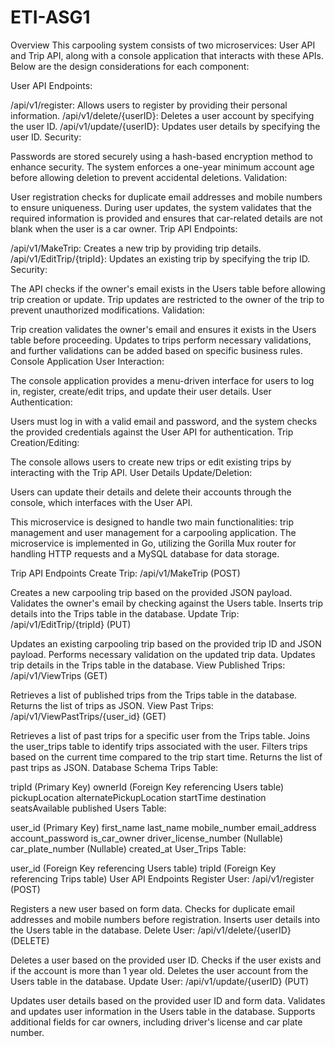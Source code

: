 # ETI-ASG1
Overview
This carpooling system consists of two microservices: User API and Trip API, along with a console application that interacts with these APIs. Below are the design considerations for each component:

User API
Endpoints:

/api/v1/register: Allows users to register by providing their personal information.
/api/v1/delete/{userID}: Deletes a user account by specifying the user ID.
/api/v1/update/{userID}: Updates user details by specifying the user ID.
Security:

Passwords are stored securely using a hash-based encryption method to enhance security.
The system enforces a one-year minimum account age before allowing deletion to prevent accidental deletions.
Validation:

User registration checks for duplicate email addresses and mobile numbers to ensure uniqueness.
During user updates, the system validates that the required information is provided and ensures that car-related details are not blank when the user is a car owner.
Trip API
Endpoints:

/api/v1/MakeTrip: Creates a new trip by providing trip details.
/api/v1/EditTrip/{tripId}: Updates an existing trip by specifying the trip ID.
Security:

The API checks if the owner's email exists in the Users table before allowing trip creation or update.
Trip updates are restricted to the owner of the trip to prevent unauthorized modifications.
Validation:

Trip creation validates the owner's email and ensures it exists in the Users table before proceeding.
Updates to trips perform necessary validations, and further validations can be added based on specific business rules.
Console Application
User Interaction:

The console application provides a menu-driven interface for users to log in, register, create/edit trips, and update their user details.
User Authentication:

Users must log in with a valid email and password, and the system checks the provided credentials against the User API for authentication.
Trip Creation/Editing:

The console allows users to create new trips or edit existing trips by interacting with the Trip API.
User Details Update/Deletion:

Users can update their details and delete their accounts through the console, which interfaces with the User API.

This microservice is designed to handle two main functionalities: trip management and user management for a carpooling application. The microservice is implemented in Go, utilizing the Gorilla Mux router for handling HTTP requests and a MySQL database for data storage.

Trip API
Endpoints
Create Trip: /api/v1/MakeTrip (POST)

Creates a new carpooling trip based on the provided JSON payload.
Validates the owner's email by checking against the Users table.
Inserts trip details into the Trips table in the database.
Update Trip: /api/v1/EditTrip/{tripId} (PUT)

Updates an existing carpooling trip based on the provided trip ID and JSON payload.
Performs necessary validation on the updated trip data.
Updates trip details in the Trips table in the database.
View Published Trips: /api/v1/ViewTrips (GET)

Retrieves a list of published trips from the Trips table in the database.
Returns the list of trips as JSON.
View Past Trips: /api/v1/ViewPastTrips/{user_id} (GET)

Retrieves a list of past trips for a specific user from the Trips table.
Joins the user_trips table to identify trips associated with the user.
Filters trips based on the current time compared to the trip start time.
Returns the list of past trips as JSON.
Database Schema
Trips Table:

tripId (Primary Key)
ownerId (Foreign Key referencing Users table)
pickupLocation
alternatePickupLocation
startTime
destination
seatsAvailable
published
Users Table:

user_id (Primary Key)
first_name
last_name
mobile_number
email_address
account_password
is_car_owner
driver_license_number (Nullable)
car_plate_number (Nullable)
created_at
User_Trips Table:

user_id (Foreign Key referencing Users table)
tripId (Foreign Key referencing Trips table)
User API
Endpoints
Register User: /api/v1/register (POST)

Registers a new user based on form data.
Checks for duplicate email addresses and mobile numbers before registration.
Inserts user details into the Users table in the database.
Delete User: /api/v1/delete/{userID} (DELETE)

Deletes a user based on the provided user ID.
Checks if the user exists and if the account is more than 1 year old.
Deletes the user account from the Users table in the database.
Update User: /api/v1/update/{userID} (PUT)

Updates user details based on the provided user ID and form data.
Validates and updates user information in the Users table in the database.
Supports additional fields for car owners, including driver's license and car plate number.
